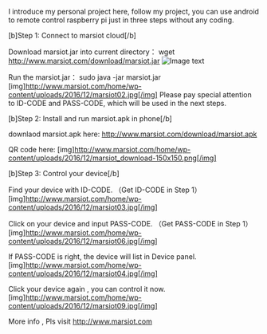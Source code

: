 I introduce my personal project here, follow my project, you can use android to remote control raspberry pi just in three steps without any coding.

[b]Step 1: Connect to marsiot cloud[/b]

Download marsiot.jar into current directory：
wget http://www.marsiot.com/download/marsiot.jar
![Image text](http://www.marsiot.com/home/wp-content/uploads/2016/12/marsiot01.jpg)

Run the marsiot.jar：
sudo java -jar marsiot.jar
[img]http://www.marsiot.com/home/wp-content/uploads/2016/12/marsiot02.jpg[/img]
Please pay special attention to ID-CODE and PASS-CODE, which will be used in the next steps.

[b]Step 2: Install and run marsiot.apk in phone[/b]

downlaod marsiot.apk here:
http://www.marsiot.com/download/marsiot.apk

QR code here:
[img]http://www.marsiot.com/home/wp-content/uploads/2016/12/marsiot_download-150x150.png[/img]

[b]Step 3: Control your device[/b]

Find your device with ID-CODE.
（Get ID-CODE in Step 1）
[img]http://www.marsiot.com/home/wp-content/uploads/2016/12/marsiot03.jpg[/img]

Click on your device and input PASS-CODE.
（Get PASS-CODE in Step 1）
[img]http://www.marsiot.com/home/wp-content/uploads/2016/12/marsiot06.jpg[/img]

If PASS-CODE is right, the device will list in Device panel.
[img]http://www.marsiot.com/home/wp-content/uploads/2016/12/marsiot04.jpg[/img]

Click your device again , you can control it now.
[img]http://www.marsiot.com/home/wp-content/uploads/2016/12/marsiot09.jpg[/img]

More info , Pls visit http://www.marsiot.com
